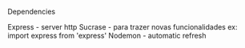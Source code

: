 Dependencies

Express - server http
Sucrase - para trazer novas funcionalidades
    ex: import express from 'express'
Nodemon - automatic refresh